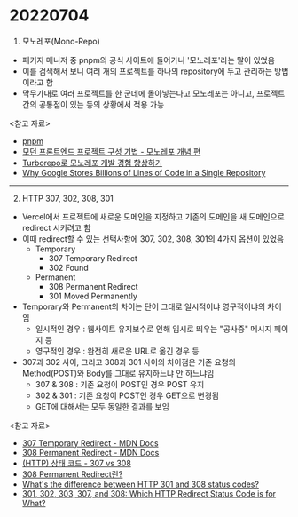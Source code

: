 # 20220704

1. 모노레포(Mono-Repo)

- 패키지 매니저 중 pnpm의 공식 사이트에 들어가니 '모노레포'라는 말이 있었음
- 이를 검색해서 보니 여러 개의 프로젝트를 하나의 repository에 두고 관리하는 방법이라고 함
- 막무가내로 여러 프로젝트를 한 군데에 몰아넣는다고 모노레포는 아니고, 프로젝트 간의 공통점이 있는 등의 상황에서 적용 가능

<참고 자료>

- [pnpm](https://pnpm.io/ko/)
- [모던 프론트엔드 프로젝트 구성 기법 - 모노레포 개념 편](https://d2.naver.com/helloworld/0923884)
- [Turborepo로 모노레포 개발 경험 향상하기](https://engineering.linecorp.com/ko/blog/monorepo-with-turborepo/)
- [Why Google Stores Billions of Lines of Code in a Single Repository](https://cacm.acm.org/magazines/2016/7/204032-why-google-stores-billions-of-lines-of-code-in-a-single-repository/fulltext)

---

2. HTTP 307, 302, 308, 301

- Vercel에서 프로젝트에 새로운 도메인을 지정하고 기존의 도메인을 새 도메인으로 redirect 시키려고 함
- 이때 redirect할 수 있는 선택사항에 307, 302, 308, 301의 4가지 옵션이 있었음
  - Temporary
    - 307 Temporary Redirect
    - 302 Found
  - Permanent
    - 308 Permanent Redirect
    - 301 Moved Permanently
- Temporary와 Permanent의 차이는 단어 그대로 일시적이냐 영구적이냐의 차이임
  - 일시적인 경우 : 웹사이트 유지보수로 인해 임시로 띄우는 "공사중" 메시지 페이지 등
  - 영구적인 경우 : 완전히 새로운 URL로 옮긴 경우 등
- 307과 302 사이, 그리고 308과 301 사이의 차이점은 기존 요청의 Method(POST)와 Body를 그대로 유지하느냐 안 하느냐임
  - 307 & 308 : 기존 요청이 POST인 경우 POST 유지
  - 302 & 301 : 기존 요청이 POST인 경우 GET으로 변경됨
  - GET에 대해서는 모두 동일한 결과를 보임

<참고 자료>

- [307 Temporary Redirect - MDN Docs](https://developer.mozilla.org/ko/docs/Web/HTTP/Status/307)
- [308 Permanent Redirect - MDN Docs](https://developer.mozilla.org/en-US/docs/Web/HTTP/Status/308)
- [(HTTP) 상태 코드 - 307 vs 308](https://perfectacle.github.io/2017/10/16/http-status-code-307-vs-308/)
- [308 Permanent Redirect란?](https://forlater.tistory.com/371)
- [What's the difference between HTTP 301 and 308 status codes?](https://stackoverflow.com/questions/42136829/whats-the-difference-between-http-301-and-308-status-codes)
- [301, 302, 303, 307, and 308: Which HTTP Redirect Status Code is for What?](https://www.drlinkcheck.com/blog/http-redirects-301-302-303-307-308)
